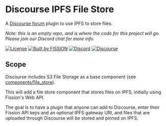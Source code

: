 # Discourse IPFS File Store

A [Discourse forum](https://discourse.org) plugin to use IPFS to store files.

_Note: this is an empty repo, and is where the code for this project will go. Please join our Discord chat for more info._

[![License](https://img.shields.io/badge/License-GPLv2-blue.svg)](https://github.com/fission-suite/discourse-ipfs-file-store/blob/master/LICENSE)
[![Built by FISSION](https://img.shields.io/badge/⌘-Built_by_FISSION-purple.svg)](https://fission.codes)
[![Discord](https://img.shields.io/discord/478735028319158273.svg)](https://discord.gg/zAQBDEq)
[![Discourse](https://img.shields.io/discourse/https/talk.fission.codes/topics)](https://talk.fission.codes)

## Scope

Discourse includes S3 File Storage as a base component (see [components/file_store](https://github.com/discourse/discourse/tree/master/spec/components/file_store)).

This will add a file store component that stores files on IPFS, initially using Fission's Web API.

The goal is to have a plugin that anyone can add to Discourse, enter their Fission API keys and an optional IPFS gateway URI, and files that are uploaded through Discourse will be stored and pinned on IPFS.
